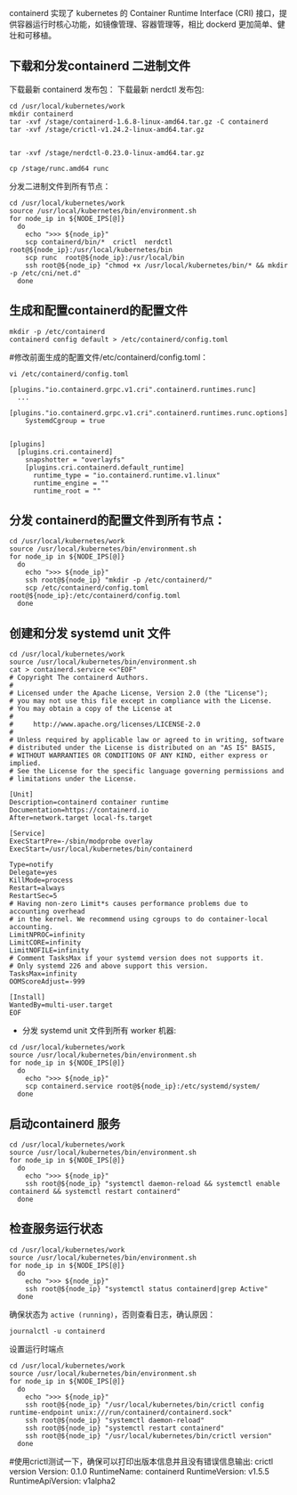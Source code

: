 containerd 实现了 kubernetes 的 Container Runtime Interface (CRI) 接口，提供容器运行时核心功能，如镜像管理、容器管理等，相比 dockerd 更加简单、健壮和可移植。



## 下载和分发containerd  二进制文件

下载最新 containerd 发布包：
下载最新 nerdctl 发布包:  

```
cd /usr/local/kubernetes/work
mkdir containerd
tar -xvf /stage/containerd-1.6.8-linux-amd64.tar.gz -C containerd
tar -xvf /stage/crictl-v1.24.2-linux-amd64.tar.gz


tar -xvf /stage/nerdctl-0.23.0-linux-amd64.tar.gz

cp /stage/runc.amd64 runc
```

分发二进制文件到所有节点：

```
cd /usr/local/kubernetes/work
source /usr/local/kubernetes/bin/environment.sh
for node_ip in ${NODE_IPS[@]}
  do
    echo ">>> ${node_ip}"
    scp containerd/bin/*  crictl  nerdctl   root@${node_ip}:/usr/local/kubernetes/bin
    scp runc  root@${node_ip}:/usr/local/bin
    ssh root@${node_ip} "chmod +x /usr/local/kubernetes/bin/* && mkdir -p /etc/cni/net.d"
  done
```



## 生成和配置containerd的配置文件

```
mkdir -p /etc/containerd
containerd config default > /etc/containerd/config.toml
```

#修改前面生成的配置文件/etc/containerd/config.toml：

```
vi /etc/containerd/config.toml

[plugins."io.containerd.grpc.v1.cri".containerd.runtimes.runc]
  ...
  [plugins."io.containerd.grpc.v1.cri".containerd.runtimes.runc.options]
    SystemdCgroup = true
    
    
[plugins]
  [plugins.cri.containerd]
    snapshotter = "overlayfs"
    [plugins.cri.containerd.default_runtime]
      runtime_type = "io.containerd.runtime.v1.linux"
      runtime_engine = ""
      runtime_root = ""    
```
## 分发 containerd的配置文件到所有节点：

```
cd /usr/local/kubernetes/work
source /usr/local/kubernetes/bin/environment.sh
for node_ip in ${NODE_IPS[@]}
  do
    echo ">>> ${node_ip}"
    ssh root@${node_ip} "mkdir -p /etc/containerd/"
    scp /etc/containerd/config.toml root@${node_ip}:/etc/containerd/config.toml
  done
```


## 创建和分发 systemd unit 文件

```
cd /usr/local/kubernetes/work
source /usr/local/kubernetes/bin/environment.sh
cat > containerd.service <<"EOF"
# Copyright The containerd Authors.
#
# Licensed under the Apache License, Version 2.0 (the "License");
# you may not use this file except in compliance with the License.
# You may obtain a copy of the License at
#
#     http://www.apache.org/licenses/LICENSE-2.0
#
# Unless required by applicable law or agreed to in writing, software
# distributed under the License is distributed on an "AS IS" BASIS,
# WITHOUT WARRANTIES OR CONDITIONS OF ANY KIND, either express or implied.
# See the License for the specific language governing permissions and
# limitations under the License.

[Unit]
Description=containerd container runtime
Documentation=https://containerd.io
After=network.target local-fs.target

[Service]
ExecStartPre=-/sbin/modprobe overlay
ExecStart=/usr/local/kubernetes/bin/containerd

Type=notify
Delegate=yes
KillMode=process
Restart=always
RestartSec=5
# Having non-zero Limit*s causes performance problems due to accounting overhead
# in the kernel. We recommend using cgroups to do container-local accounting.
LimitNPROC=infinity
LimitCORE=infinity
LimitNOFILE=infinity
# Comment TasksMax if your systemd version does not supports it.
# Only systemd 226 and above support this version.
TasksMax=infinity
OOMScoreAdjust=-999

[Install]
WantedBy=multi-user.target
EOF
```

- 分发 systemd unit 文件到所有 worker 机器:


```
cd /usr/local/kubernetes/work
source /usr/local/kubernetes/bin/environment.sh
for node_ip in ${NODE_IPS[@]}
  do
    echo ">>> ${node_ip}"
    scp containerd.service root@${node_ip}:/etc/systemd/system/
  done
```



## 启动containerd 服务

```
cd /usr/local/kubernetes/work
source /usr/local/kubernetes/bin/environment.sh
for node_ip in ${NODE_IPS[@]}
  do
    echo ">>> ${node_ip}"
    ssh root@${node_ip} "systemctl daemon-reload && systemctl enable containerd && systemctl restart containerd"
  done
```

## 检查服务运行状态

```
cd /usr/local/kubernetes/work
source /usr/local/kubernetes/bin/environment.sh
for node_ip in ${NODE_IPS[@]}
  do
    echo ">>> ${node_ip}"
    ssh root@${node_ip} "systemctl status containerd|grep Active"
  done
```

确保状态为 `active (running)`，否则查看日志，确认原因：

```
journalctl -u containerd
```





设置运行时端点

```
cd /usr/local/kubernetes/work
source /usr/local/kubernetes/bin/environment.sh
for node_ip in ${NODE_IPS[@]}
  do
    echo ">>> ${node_ip}"
    ssh root@${node_ip} "/usr/local/kubernetes/bin/crictl config runtime-endpoint unix:///run/containerd/containerd.sock"
    ssh root@${node_ip} "systemctl daemon-reload"
    ssh root@${node_ip} "systemctl restart containerd"
    ssh root@${node_ip} "/usr/local/kubernetes/bin/crictl version"
  done
```





#使用crictl测试一下，确保可以打印出版本信息并且没有错误信息输出:
  crictl version
  Version:  0.1.0
  RuntimeName:  containerd
  RuntimeVersion:  v1.5.5
  RuntimeApiVersion:  v1alpha2
